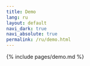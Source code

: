 ```yaml
---
title: Demo
lang: ru
layout: default
navi_dark: true
navi_absolute: true
permalink: /ru/demo.html
---
```


{% include pages/demo.md %}
